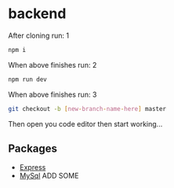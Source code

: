 # backend

After cloning run: 1
```sh
npm i
```

When above finishes run: 2
```sh
npm run dev
```

When above finishes run: 3
```sh
git checkout -b [new-branch-name-here] master
```

Then open you code editor then start working...

## Packages
* [Express](https://expressjs.com/en/4x/api.html#req)
* [MySql](https://www.npmjs.com/package/mysql)
ADD SOME
